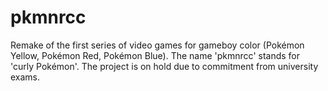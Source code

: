# pkmnrcc
Remake of the first series of video games for gameboy color (Pokémon Yellow, Pokémon Red, Pokémon Blue). The name 'pkmnrcc' stands for 'curly Pokémon'. The project is on hold due to commitment from university exams.
